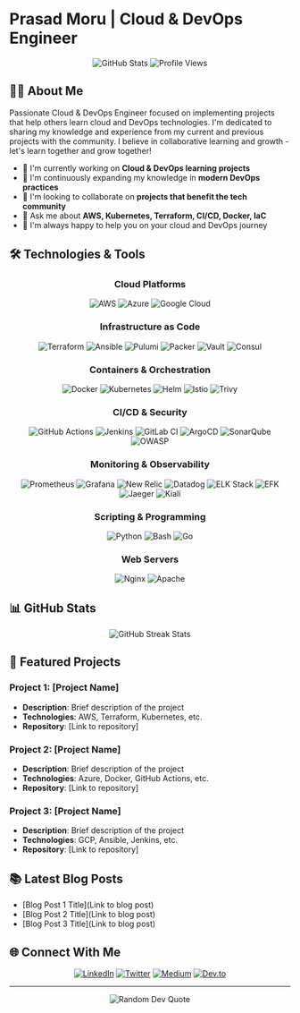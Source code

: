 # Prasad Moru | Cloud & DevOps Engineer 

<div align="center">
  <img src="https://github-readme-stats.vercel.app/api?username=prasad-moru&show_icons=true&theme=dark" alt="GitHub Stats" />
  <img src="https://komarev.com/ghpvc/?username=prasad-moru&color=blue" alt="Profile Views" />
</div>

## 👨‍💻 About Me

Passionate Cloud & DevOps Engineer focused on implementing projects that help others learn cloud and DevOps technologies. I'm dedicated to sharing my knowledge and experience from my current and previous projects with the community. I believe in collaborative learning and growth - let's learn together and grow together!

- 🔭 I'm currently working on **Cloud & DevOps learning projects**
- 🌱 I'm continuously expanding my knowledge in **modern DevOps practices**
- 👯 I'm looking to collaborate on **projects that benefit the tech community**
- 💬 Ask me about **AWS, Kubernetes, Terraform, CI/CD, Docker, IaC**
- 🤝 I'm always happy to help you on your cloud and DevOps journey

## 🛠️ Technologies & Tools

<div align="center">

### Cloud Platforms
![AWS](https://img.shields.io/badge/AWS-%23FF9900.svg?style=for-the-badge&logo=amazon-aws&logoColor=white)
![Azure](https://img.shields.io/badge/azure-%230072C6.svg?style=for-the-badge&logo=microsoftazure&logoColor=white)
![Google Cloud](https://img.shields.io/badge/GoogleCloud-%234285F4.svg?style=for-the-badge&logo=google-cloud&logoColor=white)

### Infrastructure as Code
![Terraform](https://img.shields.io/badge/terraform-%235835CC.svg?style=for-the-badge&logo=terraform&logoColor=white)
![Ansible](https://img.shields.io/badge/ansible-%231A1918.svg?style=for-the-badge&logo=ansible&logoColor=white)
![Pulumi](https://img.shields.io/badge/Pulumi-8A3391?style=for-the-badge&logo=pulumi&logoColor=white)
![Packer](https://img.shields.io/badge/packer-%23E7EEF0.svg?style=for-the-badge&logo=packer&logoColor=%2302A8EF)
![Vault](https://img.shields.io/badge/Vault-000000?style=for-the-badge&logo=vault&logoColor=white)
![Consul](https://img.shields.io/badge/Consul-F24C53?style=for-the-badge&logo=consul&logoColor=white)

### Containers & Orchestration
![Docker](https://img.shields.io/badge/docker-%230db7ed.svg?style=for-the-badge&logo=docker&logoColor=white)
![Kubernetes](https://img.shields.io/badge/kubernetes-%23326ce5.svg?style=for-the-badge&logo=kubernetes&logoColor=white)
![Helm](https://img.shields.io/badge/Helm-0F1689?style=for-the-badge&logo=Helm&labelColor=0F1689)
![Istio](https://img.shields.io/badge/Istio-466BB0?style=for-the-badge&logo=istio&logoColor=white)
![Trivy](https://img.shields.io/badge/Trivy-2496ED?style=for-the-badge&logo=aquasecurity&logoColor=white)

### CI/CD & Security
![GitHub Actions](https://img.shields.io/badge/github%20actions-%232671E5.svg?style=for-the-badge&logo=githubactions&logoColor=white)
![Jenkins](https://img.shields.io/badge/jenkins-%232C5263.svg?style=for-the-badge&logo=jenkins&logoColor=white)
![GitLab CI](https://img.shields.io/badge/gitlab%20ci-%23181717.svg?style=for-the-badge&logo=gitlab&logoColor=white)
![ArgoCD](https://img.shields.io/badge/Argo%20CD-1e0b3e?style=for-the-badge&logo=argo&logoColor=#d16044)
![SonarQube](https://img.shields.io/badge/SonarQube-4E9BCD?style=for-the-badge&logo=sonarqube&logoColor=white)
![OWASP](https://img.shields.io/badge/OWASP-000000?style=for-the-badge&logo=owasp&logoColor=white)

### Monitoring & Observability
![Prometheus](https://img.shields.io/badge/Prometheus-E6522C?style=for-the-badge&logo=Prometheus&logoColor=white)
![Grafana](https://img.shields.io/badge/grafana-%23F46800.svg?style=for-the-badge&logo=grafana&logoColor=white)
![New Relic](https://img.shields.io/badge/NewRelic-008C99?style=for-the-badge&logo=newrelic&logoColor=white)
![Datadog](https://img.shields.io/badge/datadog-%23632CA6.svg?style=for-the-badge&logo=datadog&logoColor=white)
![ELK Stack](https://img.shields.io/badge/ELK%20Stack-005571?style=for-the-badge&logo=elastic&logoColor=white)
![EFK](https://img.shields.io/badge/EFK-005571?style=for-the-badge&logo=elastic&logoColor=white)
![Jaeger](https://img.shields.io/badge/Jaeger-F2F4F9?style=for-the-badge&logo=jaeger&logoColor=00ADD8)
![Kiali](https://img.shields.io/badge/Kiali-2647AD?style=for-the-badge&logo=kiali&logoColor=white)

### Scripting & Programming
![Python](https://img.shields.io/badge/python-3670A0?style=for-the-badge&logo=python&logoColor=ffdd54)
![Bash](https://img.shields.io/badge/bash-%23121011.svg?style=for-the-badge&logo=gnu-bash&logoColor=white)
![Go](https://img.shields.io/badge/go-%2300ADD8.svg?style=for-the-badge&logo=go&logoColor=white)

### Web Servers
![Nginx](https://img.shields.io/badge/nginx-%23009639.svg?style=for-the-badge&logo=nginx&logoColor=white)
![Apache](https://img.shields.io/badge/apache-%23D42029.svg?style=for-the-badge&logo=apache&logoColor=white)

</div>

## 📊 GitHub Stats

<div align="center">
  <img src="https://streak-stats.demolab.com/?user=prasad-moru&theme=dark" alt="GitHub Streak Stats" />
</div>


## 🚀 Featured Projects

### Project 1: [Project Name]
- **Description**: Brief description of the project
- **Technologies**: AWS, Terraform, Kubernetes, etc.
- **Repository**: [Link to repository]

### Project 2: [Project Name]
- **Description**: Brief description of the project
- **Technologies**: Azure, Docker, GitHub Actions, etc.
- **Repository**: [Link to repository]

### Project 3: [Project Name]
- **Description**: Brief description of the project
- **Technologies**: GCP, Ansible, Jenkins, etc.
- **Repository**: [Link to repository]

## 📚 Latest Blog Posts
<!-- BLOG-POST-LIST:START -->
- [Blog Post 1 Title](Link to blog post)
- [Blog Post 2 Title](Link to blog post)
- [Blog Post 3 Title](Link to blog post)
<!-- BLOG-POST-LIST:END -->

## 🌐 Connect With Me

<div align="center">
  
[![LinkedIn](https://img.shields.io/badge/linkedin-%230077B5.svg?style=for-the-badge&logo=linkedin&logoColor=white)](https://www.linkedin.com/in/)
[![Twitter](https://img.shields.io/badge/Twitter-%231DA1F2.svg?style=for-the-badge&logo=Twitter&logoColor=white)](https://twitter.com/)
[![Medium](https://img.shields.io/badge/Medium-12100E?style=for-the-badge&logo=medium&logoColor=white)](https://medium.com/@)
[![Dev.to](https://img.shields.io/badge/dev.to-0A0A0A?style=for-the-badge&logo=dev.to&logoColor=white)](https://dev.to/)

</div>

---

<div align="center">
  <img src="https://quotes-github-readme.vercel.app/api?type=horizontal&theme=dark" alt="Random Dev Quote" />
</div>
